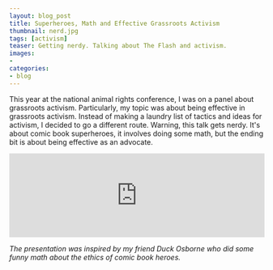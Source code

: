 ```yaml
---
layout: blog_post
title: Superheroes, Math and Effective Grassroots Activism
thumbnail: nerd.jpg
tags: [activism]
teaser: Getting nerdy. Talking about The Flash and activism.
images:
-
categories:
- blog
---
```

This year at the national animal rights conference, I was on a panel about grassroots activism. Particularly, my topic was about being effective in grassroots activism. Instead of making a laundry list of tactics and ideas for activism, I decided to go a different route. Warning, this talk gets nerdy. It's about comic book superheroes, it involves doing some math, but the ending bit is about being effective as an advocate.

<iframe width="100%" height="166" scrolling="no" frameborder="no" src="https://w.soundcloud.com/player/?url=https%3A//api.soundcloud.com/tracks/218752417&amp;color=ff5500&amp;auto_play=false&amp;hide_related=false&amp;show_comments=true&amp;show_user=true&amp;show_reposts=false"></iframe>

*The presentation was inspired by my friend Duck Osborne who did some funny math about the ethics of comic book heroes.*
